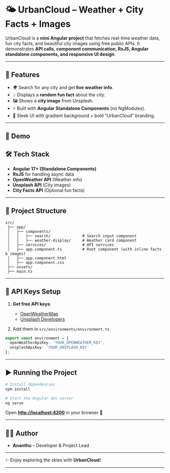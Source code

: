 

# 🌤️ UrbanCloud – Weather + City Facts + Images

UrbanCloud is a **mini Angular project** that fetches real-time weather data, fun city facts, and beautiful city images using free public APIs.
It demonstrates **API calls, component communication, RxJS, Angular standalone components, and responsive UI design**.

---

## 🚀 Features

* 🌍 Search for any city and get **live weather info**.
* 💡 Displays a **random fun fact** about the city.
* 🖼️ Shows a **city image** from Unsplash.
* ⚡ Built with **Angular Standalone Components** (no NgModules).
* 🎨 Sleek UI with gradient background + bold “UrbanCloud” branding.

---

## 📸 Demo



## 🛠️ Tech Stack

* **Angular 17+ (Standalone Components)**
* **RxJS** for handling async data
* **OpenWeather API** (Weather info)
* **Unsplash API** (City images)
* **City Facts API** (Optional fun facts)

---

## 📂 Project Structure

```
src/
 ├── app/
 │   ├── components/
 │   │   ├── search/              # Search input component
 │   │   ├── weather-display/     # Weather card component
 │   ├── services/                # API services
 │   ├── app.component.ts         # Root component (with inline facts & images)
 │   ├── app.component.html
 │   ├── app.component.css
 ├── assets/
 ├── main.ts
```

---

## 🔑 API Keys Setup

1. **Get free API keys**:

   * [OpenWeatherMap](https://openweathermap.org/api)
   * [Unsplash Developers](https://unsplash.com/developers)

2. Add them in `src/environments/environment.ts`

```ts
export const environment = {
  openWeatherApiKey: 'YOUR_OPENWEATHER_KEY',
  unsplashApiKey: 'YOUR_UNSPLASH_KEY'
};
```

---

## ▶️ Running the Project

```bash
# Install dependencies
npm install

# Start the Angular dev server
ng serve
```

Open **[http://localhost:4200](http://localhost:4200)** in your browser 🎉


---

## 👨‍💻 Author

* **Ananthu** – Developer & Project Lead

---

✨ Enjoy exploring the skies with **UrbanCloud**!

---



